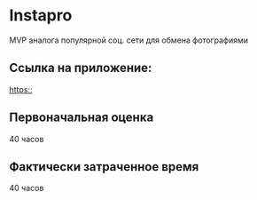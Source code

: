 # Instapro

MVP аналога популярной соц. сети для обмена фотографиями

## Ссылка на приложение:

[https::](https://madeosha.github.io/webdev-cw-instapro/)

## Первоначальная оценка

40 часов

## Фактически затраченное время

40 часов
